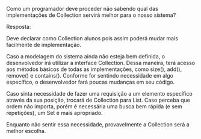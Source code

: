 Como um programador deve proceder não sabendo qual das implementações de Collection servirá melhor para o nosso sistema?

Resposta:

Deve declarar como Collection<Aluno> alunos pois assim poderá mudar mais facilmente de implementação.


Caso a modelagem do sistema ainda não esteja bem definida, o desenvolvedor irá utilizar a interface Collection<E>. Dessa maneira, terá acesso aos métodos básicos de todas as implementações, como size(), add(), remove() e contains(). Conforme for sentindo necessidade em algo específico, o desenvolvedor fará poucas mudanças em seu código.

Caso sinta necessidade de fazer uma requisição a um elemento específico através da sua posição, trocará de Collection<E> para List<E>. Caso perceba que ordem não importa, porém é necessária uma busca bem rápida (e sem repetições), um Set<E> é mais apropriado.

Enquanto não sentir essa necessidade, provavelmente a Collection<E> será a melhor escolha.